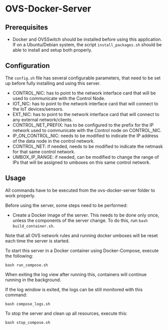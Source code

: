# OVS-Docker-Server

## Prerequisites
 - Docker and OVSSwitch should be installed before using this application. If on a Ubuntu/Debian system, the script `install_packages.sh` should be able to install and setup both properly.
 
## Configuration
The `config.sh` file has several configurable parameters, that need to be set up before fully installing and using this server.

 - CONTROL_NIC: has to point to the network interface card that will be used to communicate with the Control Node.
 - IOT_NIC: has to point to the network interface card that will connect to the IoT devices/sensors.
 - EXT_NIC: has to point to the network interface card that will connect to any external network/clients.
 - CONTROL_NET_PREFIX: has to be configured to the prefix for the IP network used to communicate with the Control node on CONTROL_NIC.
 - IP_ON_CONTROL_NIC: needs to be modified to indicate the IP address of the data node in the control network.
 - CONTROL_NET: if needed, needs to be modified to indicate the netmask for that same control network.
 - UMBOX_IP_RANGE: if needed, can be modified to change the range of IPs that will be assigned to umboxes on this same control network.
 
## Usage
All commands have to be executed from the ovs-docker-server folder to work properly.

Before using the server, some steps need to be performed:
 - Create a Docker image of the server. This needs to be done only once, unless the components of the server change. To do this, run `bash build_container.sh`.

Note that all OVS network rules and running docker umboxes will be reset each time the server is started.

To start this server in a Docker container using Docker-Compose, execute the following:

`bash run_compose.sh`  

When exiting the log view after running this, containers will continue running in the background. 
 
If the log window is exited, the logs can be still monitored with this command:

`bash compose_logs.sh`

To stop the server and clean up all resources, execute this:

`bash stop_compose.sh`
